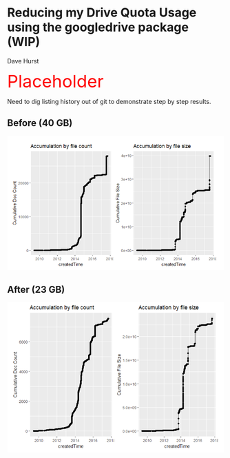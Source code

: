 # Reducing my Drive Quota Usage using the googledrive package (WIP)
Dave Hurst  

<span style="color:red; font-size: 40px;">Placeholder</span><br>

Need to dig listing history out of git to demonstrate step by step results.

## Before (40 GB)

![Original Quota Usage](images/original_accum_plts.PNG)

## After (23 GB)

![Current Quota Usage](images/current_accum_plts.PNG)

